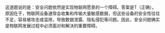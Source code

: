 这道题说的是：安全问题依然是实现物联网愿景的一个障碍。答案是T（正确）。原因在于，物联网设备通常会收集和传输大量敏感数据，但这些设备的安全性往往不足，容易被攻击或滥用，导致数据泄露、隐私侵犯等问题。因此，安全问题确实是物联网发展过程中必须面对和解决的重要障碍。